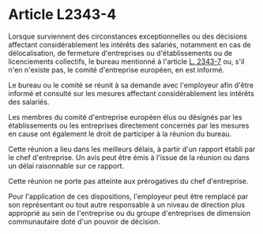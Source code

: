 # Article L2343-4

Lorsque surviennent des circonstances exceptionnelles ou des décisions affectant considérablement les intérêts des salariés, notamment en cas de délocalisation, de fermeture d'entreprises ou d'établissements ou de licenciements collectifs, le bureau mentionné à l'article [L. 2343-7][1] ou, s'il n'en n'existe pas, le comité d'entreprise européen, en est informé. 

Le bureau ou le comité se réunit à sa demande avec l'employeur afin d'être informé et consulté sur les mesures affectant considérablement les intérêts des salariés. 

Les membres du comité d'entreprise européen élus ou désignés par les établissements ou les entreprises directement concernés par les mesures en cause ont également le droit de participer à la réunion du bureau. 

Cette réunion a lieu dans les meilleurs délais, à partir d'un rapport établi par le chef d'entreprise. Un avis peut être émis à l'issue de la réunion ou dans un délai raisonnable sur ce rapport. 

Cette réunion ne porte pas atteinte aux prérogatives du chef d'entreprise. 

Pour l'application de ces dispositions, l'employeur peut être remplacé par son représentant ou tout autre responsable à un niveau de direction plus approprié au sein de l'entreprise ou du groupe d'entreprises de dimension communautaire doté d'un pouvoir de décision.

 [1]: /affichCodeArticle.do?cidTexte=LEGITEXT000006072050&idArticle=LEGIARTI000006902178&dateTexte=&categorieLien=cid